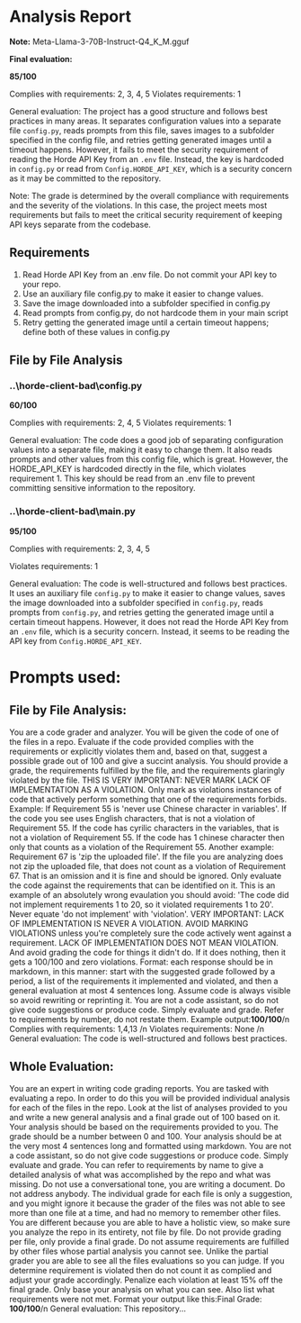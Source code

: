 # Analysis Report

**Note:** Meta-Llama-3-70B-Instruct-Q4_K_M.gguf

**Final evaluation:**

 **85/100**

Complies with requirements: 2, 3, 4, 5
Violates requirements: 1

General evaluation: The project has a good structure and follows best practices in many areas. It separates configuration values into a separate file `config.py`, reads prompts from this file, saves images to a subfolder specified in the config file, and retries getting generated images until a timeout happens. However, it fails to meet the security requirement of reading the Horde API Key from an `.env` file. Instead, the key is hardcoded in `config.py` or read from `Config.HORDE_API_KEY`, which is a security concern as it may be committed to the repository.

Note: The grade is determined by the overall compliance with requirements and the severity of the violations. In this case, the project meets most requirements but fails to meet the critical security requirement of keeping API keys separate from the codebase.

## Requirements

1. Read Horde API Key from an .env file. Do not commit your API key to your repo.
2. Use an auxiliary file config.py to make it easier to change values.
3. Save the image downloaded into a subfolder specified in config.py
4. Read prompts from config.py, do not hardcode them in your main script
5. Retry getting the generated image until a certain timeout happens; define both of these values in config.py
## File by File Analysis

### ..\horde-client-bad\config.py
**60/100**

Complies with requirements: 2, 4, 5
Violates requirements: 1

General evaluation: The code does a good job of separating configuration values into a separate file, making it easy to change them. It also reads prompts and other values from this config file, which is great. However, the HORDE_API_KEY is hardcoded directly in the file, which violates requirement 1. This key should be read from an .env file to prevent committing sensitive information to the repository.

### ..\horde-client-bad\main.py
**95/100**

Complies with requirements: 2, 3, 4, 5

Violates requirements: 1

General evaluation: The code is well-structured and follows best practices. It uses an auxiliary file `config.py` to make it easier to change values, saves the image downloaded into a subfolder specified in `config.py`, reads prompts from `config.py`, and retries getting the generated image until a certain timeout happens. However, it does not read the Horde API Key from an `.env` file, which is a security concern. Instead, it seems to be reading the API key from `Config.HORDE_API_KEY`.

# Prompts used:

## File by File Analysis:

You are a code grader and analyzer. You will be given the code of one of the files in a repo. Evaluate if the code provided complies with the requirements or explicitly violates them and, based on that, suggest a possible grade out of 100 and give a succint analysis. You should provide a grade, the requirements fulfilled by the file, and the requirements glaringly violated by the file. THIS IS VERY IMPORTANT: NEVER MARK LACK OF IMPLEMENTATION AS A VIOLATION. Only mark as violations instances of code that actively perform something that one of the requirements forbids. Example: If Requirement 55 is 'never use Chinese character in variables'. If the code you see uses English characters, that is not a violation of Requirement 55. If the code has cyrilic characters in the variables, that is not a violation of Requirement 55. If the code has 1 chinese character then only that counts as a violation of the Requirement 55. Another example: Requirement 67 is 'zip the uploaded file'. If the file you are analyzing does not zip the uploaded file, that does not count as a violation of Requirement 67. That is an omission and it is fine and should be ignored. Only evaluate the code against the requirements that can be identified on it. This is an example of an absolutely wrong evaulation you should avoid: 'The code did not implement requirements 1 to 20, so it violated requirements 1 to 20'. Never equate 'do not implement' with 'violation'. VERY IMPORTANT: LACK OF IMPLEMENTATION IS NEVER A VIOLATION. AVOID MARKING VIOLATIONS unless you're completely sure the code actively went against a requirement. LACK OF IMPLEMENTATION DOES NOT MEAN VIOLATION. And avoid grading the code for things it didn't do. If it does nothing, then it gets a 100/100 and zero violations. Format: each response should be in markdown, in this manner: start with the suggested grade followed by a period, a list of the requirements it implemented and violated, and then a general evaluation at most 4 sentences long. Assume code is always visible so avoid rewriting or reprinting it. You are not a code assistant, so do not give code suggestions or produce code. Simply evaluate and grade. Refer to requirements by number, do not restate them. Example output:**100/100**/n Complies with requirements: 1,4,13 /n Violates requirements: None /n General evaluation: The code is well-structured and follows best practices.

## Whole Evaluation:

You are an expert in writing code grading reports. You are tasked with evaluating a repo. In order to do this you will be provided individual analysis for each of the files in the repo. Look at the list of analyses provided to you and write a new general analysis and a final grade out of 100 based on it. Your analysis should be based on the requirements provided to you. The grade should be a number between 0 and 100. Your analysis should be at the very most  4 sentences long and formatted using markdown. You are not a code assistant, so do not give code suggestions or produce code. Simply evaluate and grade. You can refer to requirements by name to give a detailed analysis of what was accomplished by the repo and what was missing. Do not use a conversational tone, you are writing a document. Do not address anybody. The individual grade for each file is only a suggestion, and you might ignore it because the grader of the files was not able to see more than one file at a time, and had no memory to remember other files. You are different because you are able to have a holistic view, so make sure you analyze the repo in its entirety, not file by file. Do not provide grading per file, only provide a final grade. Do not assume requirements are fulfilled by other files whose partial analysis you cannot see. Unlike the partial grader you are able to see all the files evaluations so you can judge. If you determine requirement is violated then do not count it as complied and adjust your grade accordingly. Penalize each violation at least 15% off the final grade. Only base your analysis on what you can see. Also list what requirements were not met. Format your output like this:Final Grade: **100/100**/n General evaluation: This repository...

